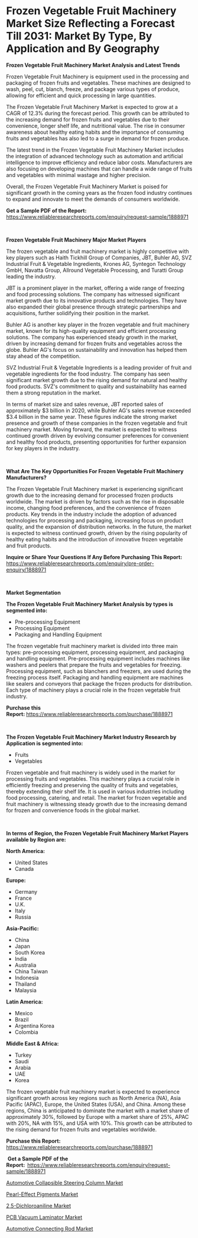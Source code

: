 <p><h1>Frozen Vegetable Fruit Machinery Market Size Reflecting a Forecast Till 2031: Market By Type, By Application and By Geography</h1></p><p><strong>Frozen Vegetable Fruit Machinery Market Analysis and Latest Trends</strong></p>
<p><p>Frozen Vegetable Fruit Machinery is equipment used in the processing and packaging of frozen fruits and vegetables. These machines are designed to wash, peel, cut, blanch, freeze, and package various types of produce, allowing for efficient and quick processing in large quantities.</p><p>The Frozen Vegetable Fruit Machinery Market is expected to grow at a CAGR of 12.3% during the forecast period. This growth can be attributed to the increasing demand for frozen fruits and vegetables due to their convenience, longer shelf life, and nutritional value. The rise in consumer awareness about healthy eating habits and the importance of consuming fruits and vegetables has also led to a surge in demand for frozen produce.</p><p>The latest trend in the Frozen Vegetable Fruit Machinery Market includes the integration of advanced technology such as automation and artificial intelligence to improve efficiency and reduce labor costs. Manufacturers are also focusing on developing machines that can handle a wide range of fruits and vegetables with minimal wastage and higher precision.</p><p>Overall, the Frozen Vegetable Fruit Machinery Market is poised for significant growth in the coming years as the frozen food industry continues to expand and innovate to meet the demands of consumers worldwide.</p></p>
<p><strong>Get a Sample PDF of the Report:&nbsp;</strong> <a href="https://www.reliableresearchreports.com/enquiry/request-sample/1888971">https://www.reliableresearchreports.com/enquiry/request-sample/1888971</a></p>
<p>&nbsp;</p>
<p><strong>Frozen Vegetable Fruit Machinery Major Market Players</strong></p>
<p><p>The frozen vegetable and fruit machinery market is highly competitive with key players such as Haith Tickhill Group of Companies, JBT, Buhler AG, SVZ Industrial Fruit & Vegetable Ingredients, Krones AG, Syntegon Technology GmbH, Navatta Group, Allround Vegetable Processing, and Turatti Group leading the industry. </p><p>JBT is a prominent player in the market, offering a wide range of freezing and food processing solutions. The company has witnessed significant market growth due to its innovative products and technologies. They have also expanded their global presence through strategic partnerships and acquisitions, further solidifying their position in the market.</p><p>Buhler AG is another key player in the frozen vegetable and fruit machinery market, known for its high-quality equipment and efficient processing solutions. The company has experienced steady growth in the market, driven by increasing demand for frozen fruits and vegetables across the globe. Buhler AG's focus on sustainability and innovation has helped them stay ahead of the competition.</p><p>SVZ Industrial Fruit & Vegetable Ingredients is a leading provider of fruit and vegetable ingredients for the food industry. The company has seen significant market growth due to the rising demand for natural and healthy food products. SVZ's commitment to quality and sustainability has earned them a strong reputation in the market.</p><p>In terms of market size and sales revenue, JBT reported sales of approximately $3 billion in 2020, while Buhler AG's sales revenue exceeded $3.4 billion in the same year. These figures indicate the strong market presence and growth of these companies in the frozen vegetable and fruit machinery market. Moving forward, the market is expected to witness continued growth driven by evolving consumer preferences for convenient and healthy food products, presenting opportunities for further expansion for key players in the industry.</p></p>
<p>&nbsp;</p>
<p><strong>What Are The Key Opportunities For Frozen Vegetable Fruit Machinery Manufacturers?</strong></p>
<p><p>The Frozen Vegetable Fruit Machinery market is experiencing significant growth due to the increasing demand for processed frozen products worldwide. The market is driven by factors such as the rise in disposable income, changing food preferences, and the convenience of frozen products. Key trends in the industry include the adoption of advanced technologies for processing and packaging, increasing focus on product quality, and the expansion of distribution networks. In the future, the market is expected to witness continued growth, driven by the rising popularity of healthy eating habits and the introduction of innovative frozen vegetable and fruit products.</p></p>
<p><strong>Inquire or Share Your Questions If Any Before Purchasing This Report:</strong> <a href="https://www.reliableresearchreports.com/enquiry/pre-order-enquiry/1888971">https://www.reliableresearchreports.com/enquiry/pre-order-enquiry/1888971</a></p>
<p>&nbsp;</p>
<p><strong>Market Segmentation</strong></p>
<p><strong>The Frozen Vegetable Fruit Machinery Market Analysis by types is segmented into:</strong></p>
<p><ul><li>Pre-processing Equipment</li><li>Processing Equipment</li><li>Packaging and Handling Equipment</li></ul></p>
<p><p>The frozen vegetable fruit machinery market is divided into three main types: pre-processing equipment, processing equipment, and packaging and handling equipment. Pre-processing equipment includes machines like washers and peelers that prepare the fruits and vegetables for freezing. Processing equipment, such as blanchers and freezers, are used during the freezing process itself. Packaging and handling equipment are machines like sealers and conveyors that package the frozen products for distribution. Each type of machinery plays a crucial role in the frozen vegetable fruit industry.</p></p>
<p><strong>Purchase this Report:&nbsp;</strong><a href="https://www.reliableresearchreports.com/purchase/1888971">https://www.reliableresearchreports.com/purchase/1888971</a></p>
<p>&nbsp;</p>
<p><strong>The Frozen Vegetable Fruit Machinery Market Industry Research by Application is segmented into:</strong></p>
<p><ul><li>Fruits</li><li>Vegetables</li></ul></p>
<p><p>Frozen vegetable and fruit machinery is widely used in the market for processing fruits and vegetables. This machinery plays a crucial role in efficiently freezing and preserving the quality of fruits and vegetables, thereby extending their shelf life. It is used in various industries including food processing, catering, and retail. The market for frozen vegetable and fruit machinery is witnessing steady growth due to the increasing demand for frozen and convenience foods in the global market.</p></p>
<p>&nbsp;</p>
<p><strong>In terms of Region, the Frozen Vegetable Fruit Machinery Market Players available by Region are:</strong></p>
<p>
    <p> <strong> North America: </strong>
        <ul>
            <li>United States</li>
            <li>Canada</li>
        </ul>
        </p> 
    <p> <strong> Europe: </strong>
        <ul>
            <li>Germany</li>
            <li>France</li>
            <li>U.K.</li>
            <li>Italy</li>
            <li>Russia</li>
        </ul>
        </p> 
    <p> <strong> Asia-Pacific: </strong>
        <ul>
            <li>China</li>
            <li>Japan</li>
            <li>South Korea</li>
            <li>India</li>
            <li>Australia</li>
            <li>China Taiwan</li>
            <li>Indonesia</li>
            <li>Thailand</li>
            <li>Malaysia</li>
        </ul>
        </p> 
    <p> <strong> Latin America: </strong>
        <ul>
            <li>Mexico</li>
            <li>Brazil</li>
            <li>Argentina Korea</li>
            <li>Colombia</li>
        </ul>
        </p> 
    <p> <strong> Middle East & Africa: </strong>
        <ul>
            <li>Turkey</li>
            <li>Saudi</li>
            <li>Arabia</li>
            <li>UAE</li>
            <li>Korea</li>
        </ul>
    </p>
    </p>
<p><p>The frozen vegetable fruit machinery market is expected to experience significant growth across key regions such as North America (NA), Asia Pacific (APAC), Europe, the United States (USA), and China. Among these regions, China is anticipated to dominate the market with a market share of approximately 30%, followed by Europe with a market share of 25%, APAC with 20%, NA with 15%, and USA with 10%. This growth can be attributed to the rising demand for frozen fruits and vegetables worldwide.</p></p>
<p><strong>Purchase this Report: </strong><a href="https://www.reliableresearchreports.com/purchase/1888971">https://www.reliableresearchreports.com/purchase/1888971</a></p>
<p>&nbsp;<strong>Get a Sample PDF of the Report:&nbsp;&nbsp;</strong><a href="https://www.reliableresearchreports.com/enquiry/request-sample/1888971">https://www.reliableresearchreports.com/enquiry/request-sample/1888971</a></p>
<p><strong></strong></p>
<p><p><a href="https://view.publitas.com/reportprime-1/automotive-collapsible-steering-column-market-size-growth-and-forecast-from-2024-2031/">Automotive Collapsible Steering Column Market</a></p><p><a href="https://fuschia-pecorino-a6d.notion.site/Pearl-Effect-Pigments-Market-Research-Report-Reveals-The-Latest-Trends-And-Opportunities-of-this-Mar-c46d235ecf934be280f3e129cd9eebfd">Pearl-Effect Pigments Market</a></p><p><a href="https://five-trouble-98a.notion.site/2-5-Dichloroaniline-Market-Size-Global-Industry-Overview-Market-Segmentation-and-Forecast-2024-to-13fd0ce4f7234e2a8977633b7a60fa55">2,5-Dichloroaniline Market</a></p><p><a href="https://github.com/edytherolanlouisejk1miz0wig/Market-Research-Report-List-1/blob/main/pcb-vacuum-laminator-market.md">PCB Vacuum Laminator Market</a></p><p><a href="https://view.publitas.com/reportprime-1/automotive-connecting-rod-market-research-report-provides-thorough-industry-overview-which-offers-an-in-depth-analysis-of-product-trends-and-new-market-divisions/">Automotive Connecting Rod Market</a></p></p>